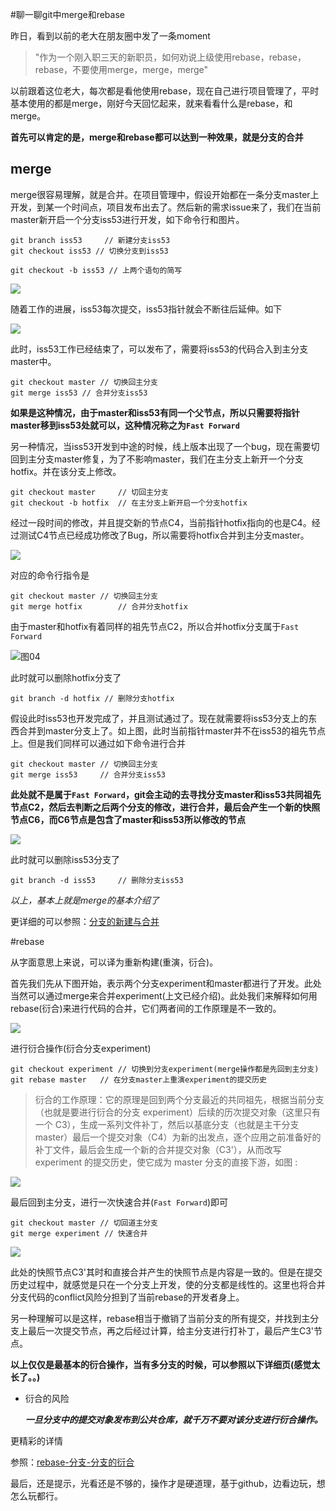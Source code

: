 #聊一聊git中merge和rebase

昨日，看到以前的老大在朋友圈中发了一条moment

> "作为一个刚入职三天的新职员，如何劝说上级使用rebase，rebase，rebase，不要使用merge，merge，merge"

以前跟着这位老大，每次都是看他使用rebase，现在自己进行项目管理了，平时基本使用的都是merge，刚好今天回忆起来，就来看看什么是rebase，和merge。

**首先可以肯定的是，merge和rebase都可以达到一种效果，就是分支的合并**

## merge

merge很容易理解，就是合并。在项目管理中，假设开始都在一条分支master上开发，到某一个时间点，项目发布出去了。然后新的需求issue来了，我们在当前master新开启一个分支iss53进行开发，如下命令行和图片。

	git branch iss53	 // 新建分支iss53
	git checkout iss53 // 切换分支到iss53
	
	git checkout -b iss53 // 上两个语句的简写

![](/Users/pingjunlin/Desktop/git_merge_rebase01.png)

随着工作的进展，iss53每次提交，iss53指针就会不断往后延伸。如下

![](/Users/pingjunlin/Desktop/git_merge_rebase02.png)

此时，iss53工作已经结束了，可以发布了，需要将iss53的代码合入到主分支master中。

	git checkout master	// 切换回主分支
	git merge iss53 // 合并分支iss53
	
**如果是这种情况，由于master和iss53有同一个父节点，所以只需要将指针master移到iss53处就可以，这种情况称之为`Fast Forward`**

另一种情况，当iss53开发到中途的时候，线上版本出现了一个bug，现在需要切回到主分支master修复，为了不影响master，我们在主分支上新开一个分支hotfix。并在该分支上修改。

	git checkout master 	// 切回主分支
	git checkout -b hotfix	// 在主分支上新开启一个分支hotfix
	
经过一段时间的修改，并且提交新的节点C4，当前指针hotfix指向的也是C4。经过测试C4节点已经成功修改了Bug，所以需要将hotfix合并到主分支master。

![](/Users/pingjunlin/Desktop/git_merge_rebase03.png)

对应的命令行指令是

	git checkout master	// 切换回主分支
	git merge hotfix		// 合并分支hotfix
	
由于master和hotfix有着同样的祖先节点C2，所以合并hotfix分支属于`Fast Forward`

![图04](/Users/pingjunlin/Desktop/git_merge_rebase04.png)

此时就可以删除hotfix分支了

	git branch -d hotfix // 删除分支hotfix

假设此时iss53也开发完成了，并且测试通过了。现在就需要将iss53分支上的东西合并到master分支上了。如上图，此时当前指针master并不在iss53的祖先节点上。但是我们同样可以通过如下命令进行合并

	git checkout master	// 切换回主分支
	git merge iss53		// 合并分支iss53
	
**此处就不是属于`Fast Forward`，git会主动的去寻找分支master和iss53共同祖先节点C2，然后去判断之后两个分支的修改，进行合并，最后会产生一个新的快照节点C6，而C6节点是包含了master和iss53所以修改的节点**

![](/Users/pingjunlin/Desktop/git_merge_rebase05.png)

此时就可以删除iss53分支了

	git branch -d iss53 	// 删除分支iss53
	
*以上，基本上就是merge的基本介绍了*

更详细的可以参照：[分支的新建与合并](https://git-scm.com/book/zh/v1/Git-%E5%88%86%E6%94%AF-%E5%88%86%E6%94%AF%E7%9A%84%E6%96%B0%E5%BB%BA%E4%B8%8E%E5%90%88%E5%B9%B6)


#rebase

从字面意思上来说，可以译为重新构建(重演，衍合)。

首先我们先从下图开始，表示两个分支experiment和master都进行了开发。此处当然可以通过merge来合并experiment(上文已经介绍)。此处我们来解释如何用rebase(衍合)来进行代码的合并，它们两者间的工作原理是不一致的。

![](/Users/pingjunlin/Desktop/git_merge_rebase06.png)

进行衍合操作(衍合分支experiment)

	git checkout experiment // 切换到分支experiment(merge操作都是先回到主分支)
	git rebase master	// 在分支master上重演experiment的提交历史
	
> 衍合的工作原理：它的原理是回到两个分支最近的共同祖先，根据当前分支（也就是要进行衍合的分支 experiment）后续的历次提交对象（这里只有一个 C3），生成一系列文件补丁，然后以基底分支（也就是主干分支 master）最后一个提交对象（C4）为新的出发点，逐个应用之前准备好的补丁文件，最后会生成一个新的合并提交对象（C3'），从而改写 experiment 的提交历史，使它成为 master 分支的直接下游，如图 :

![](/Users/pingjunlin/Desktop/git_merge_rebase07.png)

最后回到主分支，进行一次快速合并(`Fast Forward`)即可

	git checkout master	// 切回道主分支
	git merge experiment // 快速合并

![](/Users/pingjunlin/Desktop/git_merge_rebase08.png)

此处的快照节点C3'其时和直接合并产生的快照节点是内容是一致的。但是在提交历史过程中，就感觉是只在一个分支上开发，使的分支都是线性的。这里也将合并分支代码的conflict风险分担到了当前rebase的开发者身上。

另一种理解可以是这样，rebase相当于撤销了当前分支的所有提交，并找到主分支上最后一次提交节点，再之后经过计算，给主分支进行打补丁，最后产生C3'节点。

**以上仅仅是最基本的衍合操作，当有多分支的时候，可以参照以下详细页(感觉太长了。。)**

* 衍合的风险

	***一旦分支中的提交对象发布到公共仓库，就千万不要对该分支进行衍合操作。***
	
更精彩的详情

参照：[rebase-分支-分支的衍合](https://git-scm.com/book/zh/v1/Git-%E5%88%86%E6%94%AF-%E5%88%86%E6%94%AF%E7%9A%84%E8%A1%8D%E5%90%88)

最后，还是提示，光看还是不够的，操作才是硬道理，基于github，边看边玩，想怎么玩都行。
	
	

